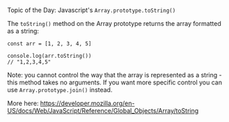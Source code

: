 Topic of the Day:  Javascript's `Array.prototype.toString()`

The `toString()` method on the Array prototype returns the array formatted as a string:

```
const arr = [1, 2, 3, 4, 5]

console.log(arr.toString())
// "1,2,3,4,5"
```

Note: you cannot control the way that the array is represented as a string - this method takes no arguments.  If you want more specific control you can use `Array.prototype.join()` instead.

More here:
https://developer.mozilla.org/en-US/docs/Web/JavaScript/Reference/Global_Objects/Array/toString
